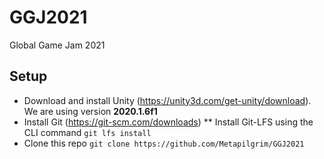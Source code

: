# GGJ2021
Global Game Jam 2021

## Setup
* Download and install Unity (https://unity3d.com/get-unity/download). We are using version **2020.1.6f1**
* Install Git (https://git-scm.com/downloads)
** Install Git-LFS using the CLI command `git lfs install`
* Clone this repo `git clone https://github.com/Metapilgrim/GGJ2021`
